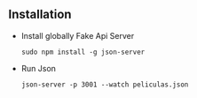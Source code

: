 

## Installation

- Install globally Fake Api Server

    ` sudo npm install -g json-server `

- Run Json

    ` json-server -p 3001 --watch peliculas.json `



